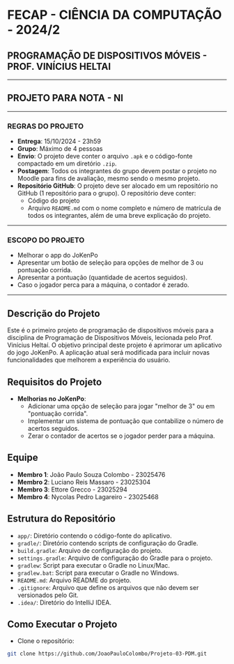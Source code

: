 # FECAP - CIÊNCIA DA COMPUTAÇÃO - 2024/2  
## PROGRAMAÇÃO DE DISPOSITIVOS MÓVEIS - PROF. VINÍCIUS HELTAI

---

## PROJETO PARA NOTA - NI

---

### REGRAS DO PROJETO

- **Entrega**: 15/10/2024 - 23h59
- **Grupo**: Máximo de 4 pessoas
- **Envio**: O projeto deve conter o arquivo `.apk` e o código-fonte compactado em um diretório `.zip`.
- **Postagem**: Todos os integrantes do grupo devem postar o projeto no Moodle para fins de avaliação, mesmo sendo o mesmo projeto.
- **Repositório GitHub**: O projeto deve ser alocado em um repositório no GitHub (1 repositório para o grupo). O repositório deve conter:
  - Código do projeto
  - Arquivo `README.md` com o nome completo e número de matrícula de todos os integrantes, além de uma breve explicação do projeto.

---

### ESCOPO DO PROJETO

- Melhorar o app do JoKenPo
- Apresentar um botão de seleção para opções de melhor de 3 ou pontuação corrida.
- Apresentar a pontuação (quantidade de acertos seguidos).
- Caso o jogador perca para a máquina, o contador é zerado.

---

## Descrição do Projeto

Este é o primeiro projeto de programação de dispositivos móveis para a disciplina de Programação de Dispositivos Móveis, lecionada pelo Prof. Vinícius Heltaí. O objetivo principal deste projeto é aprimorar um aplicativo do jogo JoKenPo. A aplicação atual será modificada para incluir novas funcionalidades que melhorem a experiência do usuário.

## Requisitos do Projeto

- **Melhorias no JoKenPo**:
  - Adicionar uma opção de seleção para jogar "melhor de 3" ou em "pontuação corrida".
  - Implementar um sistema de pontuação que contabilize o número de acertos seguidos.
  - Zerar o contador de acertos se o jogador perder para a máquina.

## Equipe

- **Membro 1**: João Paulo Souza Colombo - 23025476
- **Membro 2**: Luciano Reis Massaro - 23025304
- **Membro 3**: Ettore Grecco - 23025294
- **Membro 4**: Nycolas Pedro Lagareiro - 23025468

## Estrutura do Repositório

- `app/`: Diretório contendo o código-fonte do aplicativo.
- `gradle/`: Diretório contendo scripts de configuração do Gradle.
- `build.gradle`: Arquivo de configuração do projeto.
- `settings.gradle`: Arquivo de configuração do Gradle para o projeto.
- `gradlew`: Script para executar o Gradle no Linux/Mac.
- `gradlew.bat`: Script para executar o Gradle no Windows.
- `README.md`: Arquivo README do projeto.
- `.gitignore`: Arquivo que define os arquivos que não devem ser versionados pelo Git.
- `.idea/`: Diretório do IntelliJ IDEA.

## Como Executar o Projeto

* Clone o repositório:

```bash
git clone https://github.com/JoaoPauloColombo/Projeto-03-PDM.git
